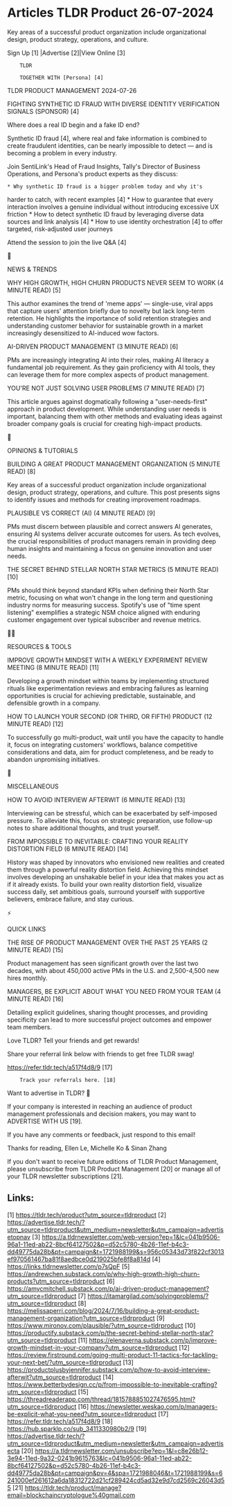 # Articles TLDR Product 26-07-2024

Key areas of a successful product organization include organizational
design, product strategy, operations, and culture.  

 Sign Up [1] |Advertise [2]|View Online [3] 

		TLDR

		TOGETHER WITH [Persona] [4]

TLDR PRODUCT MANAGEMENT 2024-07-26

 FIGHTING SYNTHETIC ID FRAUD WITH DIVERSE IDENTITY VERIFICATION
SIGNALS (SPONSOR) [4] 

 Where does a real ID begin and a fake ID end?

Synthetic ID fraud [4], where real and fake information is combined to
create fraudulent identities, can be nearly impossible to detect —
and is becoming a problem in every industry.

Join SentiLink's Head of Fraud Insights, Tally's Director of Business
Operations, and Persona's product experts as they discuss:

 	* Why synthetic ID fraud is a bigger problem today and why it's
harder to catch, with recent examples [4]
 	* How to guarantee that every interaction involves a genuine
individual without introducing excessive UX friction
 	* How to detect synthetic ID fraud by leveraging diverse data
sources and link analysis [4]
 	* How to use identity orchestration [4] to offer targeted,
risk-adjusted user journeys

Attend the session to join the live Q&A [4]

📱 

NEWS & TRENDS

 WHY HIGH GROWTH, HIGH CHURN PRODUCTS NEVER SEEM TO WORK (4 MINUTE
READ) [5] 

 This author examines the trend of 'meme apps' — single-use, viral
apps that capture users' attention briefly due to novelty but lack
long-term retention. He highlights the importance of solid retention
strategies and understanding customer behavior for sustainable growth
in a market increasingly desensitized to AI-induced wow factors. 

 AI-DRIVEN PRODUCT MANAGEMENT (3 MINUTE READ) [6] 

 PMs are increasingly integrating AI into their roles, making AI
literacy a fundamental job requirement. As they gain proficiency with
AI tools, they can leverage them for more complex aspects of product
management. 

 YOU'RE NOT JUST SOLVING USER PROBLEMS (7 MINUTE READ) [7] 

 This article argues against dogmatically following a
"user-needs-first" approach in product development. While
understanding user needs is important, balancing them with other
methods and evaluating ideas against broader company goals is crucial
for creating high-impact products. 

🚀 

OPINIONS & TUTORIALS

 BUILDING A GREAT PRODUCT MANAGEMENT ORGANIZATION (5 MINUTE READ) [8] 

 Key areas of a successful product organization include organizational
design, product strategy, operations, and culture. This post presents
signs to identify issues and methods for creating improvement
roadmaps. 

 PLAUSIBLE VS CORRECT (AI) (4 MINUTE READ) [9] 

 PMs must discern between plausible and correct answers AI generates,
ensuring AI systems deliver accurate outcomes for users. As tech
evolves, the crucial responsibilities of product managers remain in
providing deep human insights and maintaining a focus on genuine
innovation and user needs. 

 THE SECRET BEHIND STELLAR NORTH STAR METRICS (5 MINUTE READ) [10] 

 PMs should think beyond standard KPIs when defining their North Star
metric, focusing on what won't change in the long term and questioning
industry norms for measuring success. Spotify's use of "time spent
listening" exemplifies a strategic NSM choice aligned with enduring
customer engagement over typical subscriber and revenue metrics. 

🧑‍💻 

RESOURCES & TOOLS

 IMPROVE GROWTH MINDSET WITH A WEEKLY EXPERIMENT REVIEW MEETING (8
MINUTE READ) [11] 

 Developing a growth mindset within teams by implementing structured
rituals like experimentation reviews and embracing failures as
learning opportunities is crucial for achieving predictable,
sustainable, and defensible growth in a company. 

 HOW TO LAUNCH YOUR SECOND (OR THIRD, OR FIFTH) PRODUCT (12 MINUTE
READ) [12] 

 To successfully go multi-product, wait until you have the capacity to
handle it, focus on integrating customers' workflows, balance
competitive considerations and data, aim for product completeness, and
be ready to abandon unpromising initiatives. 

🎁 

MISCELLANEOUS

 HOW TO AVOID INTERVIEW AFTERWIT (6 MINUTE READ) [13] 

 Interviewing can be stressful, which can be exacerbated by
self-imposed pressure. To alleviate this, focus on strategic
preparation, use follow-up notes to share additional thoughts, and
trust yourself. 

 FROM IMPOSSIBLE TO INEVITABLE: CRAFTING YOUR REALITY DISTORTION FIELD
(6 MINUTE READ) [14] 

 History was shaped by innovators who envisioned new realities and
created them through a powerful reality distortion field. Achieving
this mindset involves developing an unshakable belief in your idea
that makes you act as if it already exists. To build your own reality
distortion field, visualize success daily, set ambitious goals,
surround yourself with supportive believers, embrace failure, and stay
curious. 

⚡ 

QUICK LINKS

 THE RISE OF PRODUCT MANAGEMENT OVER THE PAST 25 YEARS (2 MINUTE READ)
[15] 

 Product management has seen significant growth over the last two
decades, with about 450,000 active PMs in the U.S. and 2,500-4,500 new
hires monthly. 

 MANAGERS, BE EXPLICIT ABOUT WHAT YOU NEED FROM YOUR TEAM (4 MINUTE
READ) [16] 

 Detailing explicit guidelines, sharing thought processes, and
providing specificity can lead to more successful project outcomes and
empower team members. 

Love TLDR? Tell your friends and get rewards!

 Share your referral link below with friends to get free TLDR swag! 

 https://refer.tldr.tech/a517f4d8/9 [17] 

		Track your referrals here. [18]

Want to advertise in TLDR? 📰

 If your company is interested in reaching an audience of product
management professionals and decision makers, you may want to
ADVERTISE WITH US [19]. 

 If you have any comments or feedback, just respond to this email! 

Thanks for reading, 
Ellen Le, Michelle Ko & Sinan Zhang 

If you don't want to receive future editions of TLDR Product
Management, please unsubscribe from TLDR Product Management [20] or
manage all of your TLDR newsletter subscriptions [21]. 

 

Links:
------
[1] https://tldr.tech/product?utm_source=tldrproduct
[2] https://advertise.tldr.tech/?utm_source=tldrproduct&utm_medium=newsletter&utm_campaign=advertisetopnav
[3] https://a.tldrnewsletter.com/web-version?ep=1&lc=041b9506-96a1-11ed-ab22-8bcf64127502&p=d52c5780-4b26-11ef-b4c3-dd49775da28b&pt=campaign&t=1721988199&s=956c05343d73f822cf3013ef970561467ba81f8aedbce0d219025bfe8f8a814d
[4] https://links.tldrnewsletter.com/p7sQpF
[5] https://andrewchen.substack.com/p/why-high-growth-high-churn-products?utm_source=tldrproduct
[6] https://amycmitchell.substack.com/p/ai-driven-product-management?utm_source=tldrproduct
[7] https://itamargilad.com/solvingproblems/?utm_source=tldrproduct
[8] https://melissaperri.com/blog/2024/7/16/building-a-great-product-management-organization?utm_source=tldrproduct
[9] https://www.mironov.com/plausible/?utm_source=tldrproduct
[10] https://productify.substack.com/p/the-secret-behind-stellar-north-star?utm_source=tldrproduct
[11] https://elenaverna.substack.com/p/improve-growth-mindset-in-your-company?utm_source=tldrproduct
[12] https://review.firstround.com/going-multi-product-11-tactics-for-tackling-your-next-bet/?utm_source=tldrproduct
[13] https://productplusbyjennifer.substack.com/p/how-to-avoid-interview-afterwit?utm_source=tldrproduct
[14] https://www.betterbydesign.cc/p/from-impossible-to-inevitable-crafting?utm_source=tldrproduct
[15] https://threadreaderapp.com/thread/1815788851027476595.html?utm_source=tldrproduct
[16] https://newsletter.weskao.com/p/managers-be-explicit-what-you-need?utm_source=tldrproduct
[17] https://refer.tldr.tech/a517f4d8/9
[18] https://hub.sparklp.co/sub_3411330980b2/9
[19] https://advertise.tldr.tech/?utm_source=tldrproduct&utm_medium=newsletter&utm_campaign=advertisecta
[20] https://a.tldrnewsletter.com/unsubscribe?ep=1&l=c8e26b12-3e94-11ed-9a32-0241b9615763&lc=041b9506-96a1-11ed-ab22-8bcf64127502&p=d52c5780-4b26-11ef-b4c3-dd49775da28b&pt=campaign&pv=4&spa=1721988046&t=1721988199&s=6241000ef261612a6da18312722d21cf289424cd5ad32e9d7cd2569c26043d55
[21] https://tldr.tech/product/manage?email=blockchaincryptologue%40gmail.com